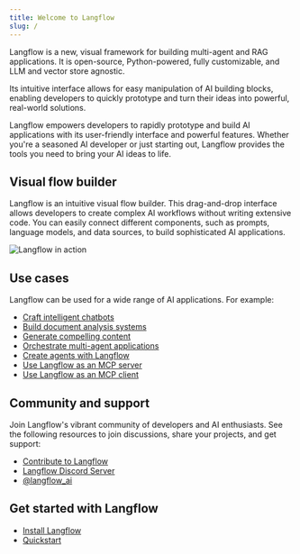 ```yaml
---
title: Welcome to Langflow
slug: /
---
```


Langflow is a new, visual framework for building multi-agent and RAG applications. It is open-source, Python-powered, fully customizable, and LLM and vector store agnostic.

Its intuitive interface allows for easy manipulation of AI building blocks, enabling developers to quickly prototype and turn their ideas into powerful, real-world solutions.

Langflow empowers developers to rapidly prototype and build AI applications with its user-friendly interface and powerful features. Whether you're a seasoned AI developer or just starting out, Langflow provides the tools you need to bring your AI ideas to life.

## Visual flow builder

Langflow is an intuitive visual flow builder. This drag-and-drop interface allows developers to create complex AI workflows without writing extensive code. You can easily connect different components, such as prompts, language models, and data sources, to build sophisticated AI applications.

![Langflow in action](/img/playground-response.png)

## Use cases

Langflow can be used for a wide range of AI applications.
For example:

* [Craft intelligent chatbots](/memory-chatbot)
* [Build document analysis systems](/document-qa)
* [Generate compelling content](/blog-writer)
* [Orchestrate multi-agent applications](/starter-projects-simple-agent)
* [Create agents with Langflow](/agents-overview)
* [Use Langflow as an MCP server](/mcp-server)
* [Use Langflow as an MCP client](/mcp-client)

## Community and support

Join Langflow's vibrant community of developers and AI enthusiasts. See the following resources to join discussions, share your projects, and get support:

* [Contribute to Langflow](contributing-how-to-contribute)
* [Langflow Discord Server](https://discord.gg/EqksyE2EX9)
* [@langflow_ai](https://twitter.com/langflow_ai)

## Get started with Langflow

- [Install Langflow](/get-started-installation)
- [Quickstart](/get-started-quickstart)